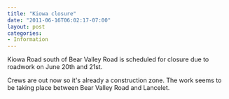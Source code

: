 ```yaml
---
title: "Kiowa closure"
date: "2011-06-16T06:02:17-07:00"
layout: post
categories:
- Information
---
```


Kiowa Road south of Bear Valley Road is scheduled for closure due to roadwork on June 20th and 21st.

Crews are out now so it's already a construction zone. The work seems to be taking place between Bear Valley Road and Lancelet.
